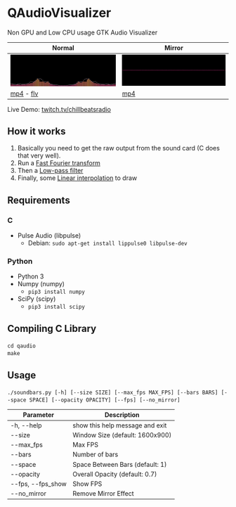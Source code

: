 QAudioVisualizer
===
Non GPU and Low CPU usage GTK Audio Visualizer

|Normal|Mirror|
|---|---|
![Demo2](https://raw.githubusercontent.com/raphaelquintao/QAudioVisualizer/master/demo/demo2.gif) | ![Demo1](https://raw.githubusercontent.com/raphaelquintao/QAudioVisualizer/master/demo/demo1.gif)
[mp4](https://raw.githubusercontent.com/raphaelquintao/QAudioVisualizer/master/demo/demo2.mp4) - [flv](https://raw.githubusercontent.com/raphaelquintao/QAudioVisualizer/master/demo/demo2.flv) | [mp4](https://raw.githubusercontent.com/raphaelquintao/QAudioVisualizer/master/demo/demo1.mp4)

Live Demo:
[twitch.tv/chillbeatsradio](https://www.twitch.tv/chillbeatsradio)

## How it works

1. Basically you need to get the raw output from the sound card (C does that very well). 
2. Run a [Fast Fourier transform](https://en.wikipedia.org/wiki/Fast_Fourier_transform)
3. Then a [Low-pass filter](https://en.wikipedia.org/wiki/Low-pass_filter)
4. Finally, some [Linear interpolation](https://en.wikipedia.org/wiki/Linear_interpolation) to draw

## Requirements

### C

- Pulse Audio (libpulse)
    - Debian: `sudo apt-get install lippulse0 libpulse-dev`
    
### Python

- Python 3
- Numpy (numpy)
    - `pip3 install numpy`
- SciPy (scipy)
    - `pip3 install scipy`

## Compiling C Library 

`cd qaudio` \
`make`


## Usage

`./soundbars.py [-h] [--size SIZE] [--max_fps MAX_FPS] [--bars BARS] [--space SPACE] [--opacity OPACITY] [--fps] [--no_mirror]`


Parameter | Description 
----------|------------
-h, --help | show this help message and exit
--size | Window Size (default: 1600x900)
--max_fps | Max FPS
--bars | Number of bars
--space | Space Between Bars (default: 1)
--opacity | Overall Opacity (default: 0.7)
--fps, --fps_show | Show FPS
--no_mirror | Remove Mirror Effect
